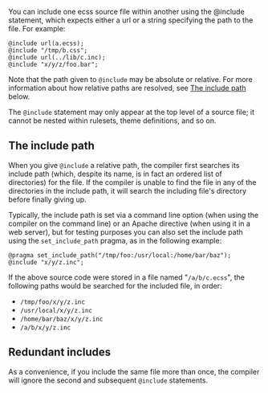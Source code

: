 You can include one ecss source file within another using the @include statement, which expects either a url or a string specifying the path to the file. For example:

```
@include url(a.ecss);
@include "/tmp/b.css";
@include url(../lib/c.inc);
@include "x/y/z/foo.bar";
```

Note that the path given to `@include` may be absolute or relative. For more information about how relative paths are resolved, see [The include path](#the-include-path) below.

The `@include` statement may only appear at the top level of a source file; it cannot be nested within rulesets, theme definitions, and so on. 

## The include path

When you give `@include` a relative path, the compiler first searches its include path (which, despite its name, is in fact an ordered list of directories) for the file. If the compiler is unable to find the file in any of the directories in the include path, it will search the including file's directory before finally giving up.

Typically, the include path is set via a command line option (when using the compiler on the command line) or an Apache directive (when using it in a web server), but for testing purposes you can also set the include path using the `set_include_path` pragma, as in the following example:

```
@pragma set_include_path("/tmp/foo:/usr/local:/home/bar/baz");
@include "x/y/z.inc";
```

If the above source code were stored in a file named "`/a/b/c.ecss`", the following paths would be searched for the included file, in order:

  * `/tmp/foo/x/y/z.inc`
  * `/usr/local/x/y/z.inc`
  * `/home/bar/baz/x/y/z.inc`
  * `/a/b/x/y/z.inc`

## Redundant includes

As a convenience, if you include the same file more than once, the compiler will ignore the second and subsequent `@include` statements. 
